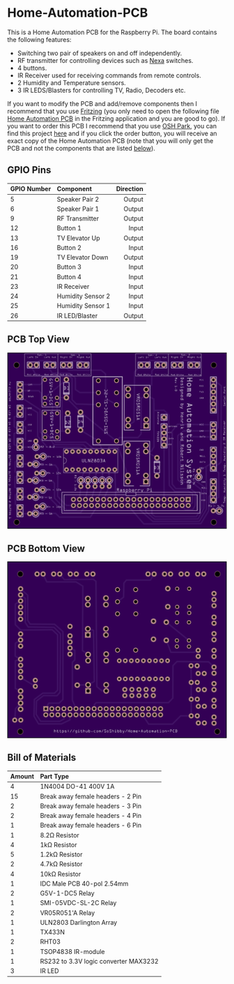 ﻿# Home-Automation-PCB
This is a Home Automation PCB for the Raspberry Pi. The board contains the following features:
- Switching two pair of speakers on and off independently.
- RF transmitter for controlling devices such as [Nexa](http://www.nexa.se/LGDR3500.htm) switches.
- 4 buttons.
- IR Receiver used for receiving commands from remote controls.
- 2 Humidity and Temperature sensors.
- 3 IR LEDS/Blasters for controlling TV, Radio, Decoders etc.

If you want to modify the PCB and add/remove components then I recommend that you use [Fritzing](http://fritzing.org) 
(you only need to open the following file [Home Automation PCB](https://github.com/SoShibby/Home-Automation-PCB/blob/master/fritzing/Home-Automation-PCB.fzz) in the Fritzing application and you are good to go).
If you want to order this PCB I recommend that you use [OSH Park](https://oshpark.com), you can find this project [here](https://oshpark.com/shared_projects/Q0L6N2mS)
and if you click the order button, you will receive an exact copy of the Home Automation PCB (note that you will only get
the PCB and not the components that are listed [below](https://github.com/SoShibby/Home-Automation-PCB#bill-of-materials)).

GPIO Pins
---------
| GPIO Number | Component         | Direction |
| :---------- | :---------------  | --------: |
| 5           | Speaker Pair 2    | Output    |
| 6           | Speaker Pair 1    | Output    |
| 9           | RF Transmitter    | Output    |
| 12          | Button 1          | Input     |
| 13          | TV Elevator Up    | Output    |
| 16          | Button 2          | Input     |
| 19          | TV Elevator Down  | Output    |
| 20          | Button 3          | Input     |
| 21          | Button 4          | Input     |
| 23          | IR Receiver       | Input     |
| 24          | Humidity Sensor 2 | Input     |
| 25          | Humidity Sensor 1 | Input     |
| 26          | IR LED/Blaster    | Output    |

PCB Top View 
------------
![PCB Top View](https://github.com/SoShibby/Home-Automation-PCB/blob/master/images/PCB-Top-View.png)

PCB Bottom View 
---------------
![PCB Bottom View](https://github.com/SoShibby/Home-Automation-PCB/blob/master/images/PCB-Bottom-View.png)

Bill of Materials
-----------------
| Amount | Part Type                             |
| :----- | :------------------------------------ |
| 4      | 1N4004 DO-41 400V 1A                  |
| 15     | Break away female headers - 2 Pin     |
| 2      | Break away female headers - 3 Pin     |
| 2      | Break away female headers - 4 Pin     |
| 1      | Break away female headers - 6 Pin     |
| 1      | 8.2Ω Resistor                         |
| 4      | 1kΩ Resistor                          |
| 5      | 1.2kΩ Resistor                        |
| 2      | 4.7kΩ Resistor                        |
| 4      | 10kΩ Resistor                         |
| 1      | IDC Male PCB 40-pol 2.54mm            |
| 2      | G5V-1-DC5 Relay                       |
| 1      | SMI-05VDC-SL-2C Relay                 |
| 2      | VR05R051'A Relay                      |
| 1      | ULN2803 Darlington Array              |
| 1      | TX433N                                |
| 2      | RHT03                                 |
| 1      | TSOP4838 IR-module                    |
| 1      | RS232 to 3.3V logic converter MAX3232 |
|  3     | IR LED                                |